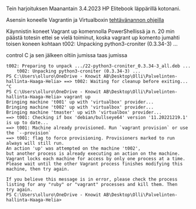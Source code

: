 Tein harjoituksen Maanantain 3.4.2023 HP Elitebook läppärillä kotonani.

Asensin koneelle Vagrantin ja Virtualboxin [tehtävänannon ohjeilla](https://terokarvinen.com/2023/palvelinten-hallinta-2023-kevat/)

Käynnistin koneet Vagrant up komennolla PowerShellissä ja n. 20 min päästä totesin ettei se vielä toiminut, koska vagrant up komento jumahti toisen koneen kohtaan t002: Unpacking python3-croniter (0.3.34-3) ...

control C ja sen jälkeen oltiin jumissa taas jumissa
```
t002: Preparing to unpack .../22-python3-croniter_0.3.34-3_all.deb ...
    t002: Unpacking python3-croniter (0.3.34-3) ...
PS C:\Users\olluro\OneDrive - Knowit AB\Desktop\Olli\Palvelinten-hallinta-Haaga-Helia> ==> t002: Waiting for cleanup before exiting...
^C
PS C:\Users\olluro\OneDrive - Knowit AB\Desktop\Olli\Palvelinten-hallinta-Haaga-Helia> vagrant up
Bringing machine 't001' up with 'virtualbox' provider...
Bringing machine 't002' up with 'virtualbox' provider...
Bringing machine 'tmaster' up with 'virtualbox' provider...
==> t001: Checking if box 'debian/bullseye64' version '11.20221219.1' is up to date...
==> t001: Machine already provisioned. Run `vagrant provision` or use the `--provision`
==> t001: flag to force provisioning. Provisioners marked to run always will still run.
An action 'up' was attempted on the machine 't002',
but another process is already executing an action on the machine.
Vagrant locks each machine for access by only one process at a time.
Please wait until the other Vagrant process finishes modifying this
machine, then try again.

If you believe this message is in error, please check the process
listing for any "ruby" or "vagrant" processes and kill them. Then
try again.
PS C:\Users\olluro\OneDrive - Knowit AB\Desktop\Olli\Palvelinten-hallinta-Haaga-Helia>
```